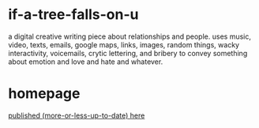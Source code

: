# if-a-tree-falls-on-u

a digital creative writing piece about relationships and people. uses music, video, texts, emails, google maps, links, images, random things, wacky interactivity, voicemails, crytic lettering, and bribery to convey something about emotion and love and hate and whatever.

# homepage
[published (more-or-less-up-to-date) here](https://people.rit.edu/bvd5889/creative/if-a-tree-falls-on-u/trees.html)
